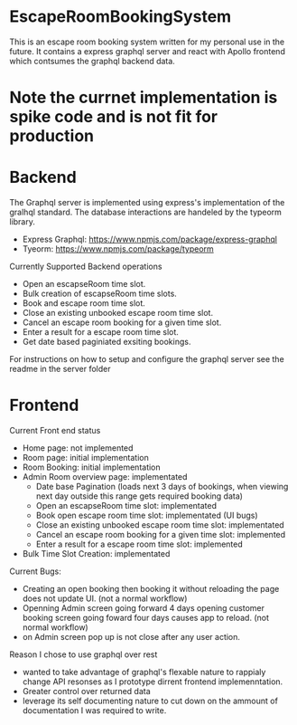 # EscapeRoomBookingSystem
This is an escape room booking system written for my personal use in the future. It contains a express graphql server and react with Apollo frontend which contsumes the graphql backend data. 

# Note the currnet implementation is spike code and is not fit for production

# Backend

The Graphql server is implemented using express's implementation of the gralhql standard. The database interactions are handeled by the typeorm library.

* Express Graphql: https://www.npmjs.com/package/express-graphql
* Tyeorm: https://www.npmjs.com/package/typeorm

Currently Supported Backend operations

* Open an escapseRoom time slot.
* Bulk creation of escapseRoom time slots.
* Book and escape room time slot.
* Close an existing unbooked escape room time slot.
* Cancel an escape room booking for a given time slot.
* Enter a result for a escape room time slot.
* Get date based paginiated exsiting bookings.

For instructions on how to setup and configure the graphql server see the readme in the server folder

# Frontend

Current Front end status

* Home page: not implemented
* Room page: initial implementation
* Room Booking: initial implementation
* Admin Room overview page: implementated
  * Date base Pagination (loads next 3 days of bookings, when viewing next day outside this range gets required booking data)
  * Open an escapseRoom time slot: implementated
  * Book open escape room time slot: implementated (UI bugs)
  * Close an existing unbooked escape room time slot: implementated
  * Cancel an escape room booking for a given time slot: implemented
  * Enter a result for a escape room time slot: implemented
* Bulk Time Slot Creation: implementated

Current Bugs: 
* Creating an open booking then booking it without reloading the page does not update UI. (not a normal workflow) 
* Openning Admin screen going forward 4 days opening customer booking screen going foward four days causes app to reload. (not normal workflow)
* on Admin screen pop up is not close after any user action.


Reason I chose to use graphql over rest 
* wanted to take advantage of graphql's flexable nature to rappialy change API resonses as I prototype dirrent frontend implemenntation.
* Greater control over returned data
* leverage its self documenting nature to cut down on the ammount of documentation I was required to write.
